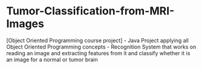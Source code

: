 # Tumor-Classification-from-MRI-Images
[Object Oriented Programming course project] - Java Project applying all Object Oriented Programming concepts - Recognition System that works on reading an image and extracting features from it and classify whether it is an image for a normal or tumor brain
